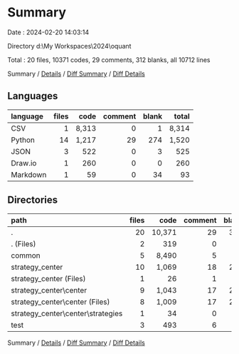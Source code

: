 # Summary

Date : 2024-02-20 14:03:14

Directory d:\\My Workspaces\\2024\\oquant

Total : 20 files,  10371 codes, 29 comments, 312 blanks, all 10712 lines

Summary / [Details](details.md) / [Diff Summary](diff.md) / [Diff Details](diff-details.md)

## Languages
| language | files | code | comment | blank | total |
| :--- | ---: | ---: | ---: | ---: | ---: |
| CSV | 1 | 8,313 | 0 | 1 | 8,314 |
| Python | 14 | 1,217 | 29 | 274 | 1,520 |
| JSON | 3 | 522 | 0 | 3 | 525 |
| Draw.io | 1 | 260 | 0 | 0 | 260 |
| Markdown | 1 | 59 | 0 | 34 | 93 |

## Directories
| path | files | code | comment | blank | total |
| :--- | ---: | ---: | ---: | ---: | ---: |
| . | 20 | 10,371 | 29 | 312 | 10,712 |
| . (Files) | 2 | 319 | 0 | 34 | 353 |
| common | 5 | 8,490 | 5 | 29 | 8,524 |
| strategy_center | 10 | 1,069 | 18 | 238 | 1,325 |
| strategy_center (Files) | 1 | 26 | 1 | 4 | 31 |
| strategy_center\\center | 9 | 1,043 | 17 | 234 | 1,294 |
| strategy_center\\center (Files) | 8 | 1,009 | 17 | 222 | 1,248 |
| strategy_center\\center\\strategies | 1 | 34 | 0 | 12 | 46 |
| test | 3 | 493 | 6 | 11 | 510 |

Summary / [Details](details.md) / [Diff Summary](diff.md) / [Diff Details](diff-details.md)
